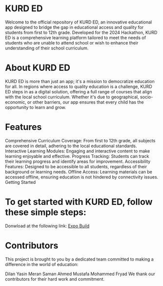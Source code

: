# KURD ED

Welcome to the official repository of KURD ED, an innovative educational app designed to bridge the gap in educational access and quality for students from first to 12th grade. Developed for the 2024 Hackathon, KURD ED is a comprehensive learning platform tailored to meet the needs of students who are unable to attend school or wish to enhance their understanding of their school curriculum.

# About KURD ED

KURD ED is more than just an app; it's a mission to democratize education for all. In regions where access to quality education is a challenge, KURD ED steps in as a digital solution, offering a full range of courses that align with the local school curriculum. Whether it's due to geographical, socio-economic, or other barriers, our app ensures that every child has the opportunity to learn and grow.

# Features

Comprehensive Curriculum Coverage: From first to 12th grade, all subjects are covered in detail, adhering to the local educational standards.
Interactive Learning Modules: Engaging and interactive content to make learning enjoyable and effective.
Progress Tracking: Students can track their learning progress and identify areas for improvement.
Accessibility Features: Designed to be accessible to all students, regardless of their background or learning needs.
Offline Access: Learning materials can be accessed offline, ensuring education is not hindered by connectivity issues.
Getting Started

# To get started with KURD ED, follow these simple steps:

Donwload at the following link:
[Expo Build](https://drive.google.com/file/d/1X8ul_eqtYuImBpvME-EFFTc050crWqUx/view?usp=drive_link)

# Contributors

This project is brought to you by a dedicated team committed to making a difference in the world of education:

Dilan Yasin
Meran Saman
Ahmed Mustafa
Mohammed Fryad
We thank our contributors for their hard work and commitment.
